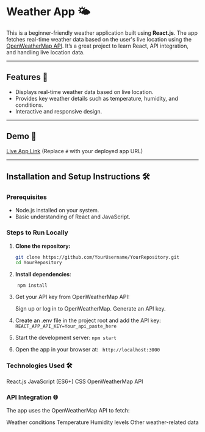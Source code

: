 # Weather App 🌤️

This is a beginner-friendly weather application built using **React.js**. The app fetches real-time weather data based on the user's live location using the [OpenWeatherMap API](https://openweathermap.org/api). It’s a great project to learn React, API integration, and handling live location data.

---

## Features 🚀

- Displays real-time weather data based on live location.
- Provides key weather details such as temperature, humidity, and conditions.
- Interactive and responsive design.

---

## Demo 🎉

[Live App Link](#) (Replace `#` with your deployed app URL)

---

## Installation and Setup Instructions 🛠️

### Prerequisites

- Node.js installed on your system.
- Basic understanding of React and JavaScript.

### Steps to Run Locally

1. **Clone the repository:**

   ```bash
   git clone https://github.com/YourUsername/YourRepository.git
   cd YourRepository

2. **Install dependencies**:
```
    npm install
```
3. Get your API key from OpenWeatherMap API:

    Sign up or log in to OpenWeatherMap.
    Generate an API key.
   
5. Create an .env file in the project root and add the API key:
   ``` REACT_APP_API_KEY=Your_api_paste_here```

6. Start the development server:
    ```npm start```
7. Open the app in your browser at:
   ``` http://localhost:3000```

### Technologies Used 🛠️
   React.js
   JavaScript (ES6+)
   CSS
   OpenWeatherMap API

   

### API Integration 🌐
 The app uses the OpenWeatherMap API to fetch:

  Weather conditions
  Temperature
  Humidity levels
  Other weather-related data
    


